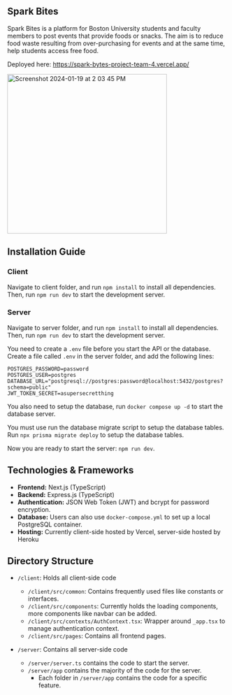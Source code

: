 ## Spark Bites

Spark Bites is a platform for Boston University students and faculty members to post events that provide foods or snacks. The aim is to reduce food waste resulting from over-purchasing for events and at the same time, help students access free food.

Deployed here: https://spark-bytes-project-team-4.vercel.app/

<img width="365" alt="Screenshot 2024-01-19 at 2 03 45 PM" src="https://github.com/tonydao2/Spark-Bytes/assets/123415277/ea4c848f-ec12-4a26-b866-9538626efaff">


## Installation Guide

### Client
Navigate to client folder, and run `npm install` to install all dependencies. Then, run `npm run dev` to start the development server.

### Server
Navigate to server folder, and run `npm install` to install all dependencies. Then, run `npm run dev` to start the development server.

You need to create a `.env` file before you start the API or the database. Create a file called `.env` in the server folder, and add the following lines:
```
POSTGRES_PASSWORD=password
POSTGRES_USER=postgres
DATABASE_URL="postgresql://postgres:password@localhost:5432/postgres?schema=public"
JWT_TOKEN_SECRET=asupersecretthing
```
You also need to setup the database, run `docker compose up -d` to start the database server.

You must use run the database migrate script to setup the database tables. Run `npx prisma migrate deploy` to setup the 
database tables.

Now you are ready to start the server: `npm run dev`.

## Technologies & Frameworks

- **Frontend:** Next.js (TypeScript)
- **Backend:** Express.js (TypeScript)
- **Authentication:** JSON Web Token (JWT) and bcrypt for password encryption.
- **Database:** Users can also use `docker-compose.yml` to set up a local PostgreSQL container.
- **Hosting:** Currently client-side hosted by Vercel, server-side hosted by Heroku

## Directory Structure

- `/client`: Holds all client-side code
    - `/client/src/common`: Contains frequently used files like constants or interfaces.
    - `/client/src/components`: Currently holds the loading components, more components like navbar can be added.
    - `/client/src/contexts/AuthContext.tsx`: Wrapper around `_app.tsx` to manage authentication context.
    - `/client/src/pages`: Contains all frontend pages.
    
- `/server`: Contains all server-side code
  - `/server/server.ts` contains the code to start the server.
  - `/server/app` contains the majority of the code for the server.
    - Each folder in `/server/app` contains the code for a specific feature.

